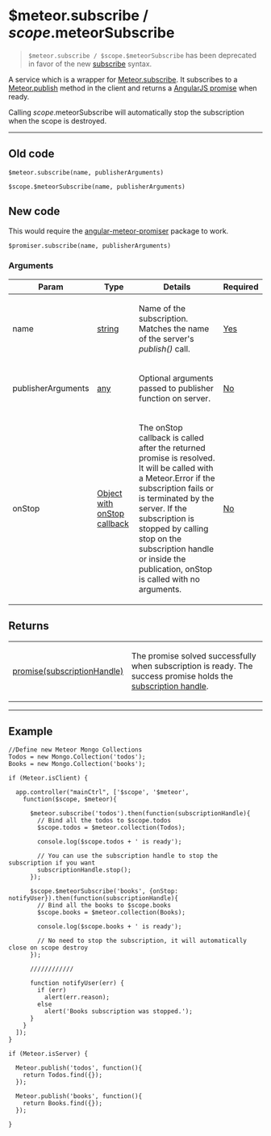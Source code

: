 # $meteor.subscribe   /    $scope.$meteorSubscribe

> `$meteor.subscribe / $scope.$meteorSubscribe` has been deprecated in favor of the new [subscribe](/api/1.3.1/subscribe) syntax.

A service which is a wrapper for [Meteor.subscribe](http://docs.meteor.com/#/full/meteor_subscribe).
It subscribes to a [Meteor.publish](http://docs.meteor.com/#/full/publishandsubscribe) method in the client and returns a [AngularJS promise](https://docs.angularjs.org/api/ng/service/$q) when ready.

Calling $scope.$meteorSubscribe will automatically stop the subscription when the scope is destroyed.

----

## Old code

    $meteor.subscribe(name, publisherArguments)

    $scope.$meteorSubscribe(name, publisherArguments)

## New code

This would require the [angular-meteor-promiser](https://github.com/jellyjs/angular-meteor-promiser) package to work.

    $promiser.subscribe(name, publisherArguments)


### Arguments

<table class="variables-matrix input-arguments">
<thead>
<tr>
  <th>Param</th>
  <th>Type</th>
  <th>Details</th>
  <th>Required</th>
</tr>
</thead>
<tbody>
<tr>
  <td>name</td>
  <td><a href="" class="label type-hint type-hint-string">string</a></td>
  <td><p>Name of the subscription. Matches the name of the server's <em>publish()</em> call.</p></td>
  <td><a href="" class="label type-hint type-hint-array">Yes</a></td>
</tr>
<tr>
  <td>publisherArguments</td>
  <td><a href="" class="label type-hint type-hint-object">any</a></td>
  <td><p>Optional arguments passed to publisher function on server.</p></td>
  <td><a href="" class="label type-hint type-hint-object">No</a></td>
</tr>
<tr>
  <td>onStop</td>
  <td><a href="" class="label type-hint type-hint-object">Object with onStop callback</a></td>
  <td><p>The onStop callback is called after the returned promise is resolved. It will be called with a Meteor.Error
    if the subscription fails or is terminated by the server. If the subscription is stopped by calling stop on the
    subscription handle or inside the publication, onStop is called with no arguments.</p></td>
  <td><a href="" class="label type-hint type-hint-object">No</a></td>
</tr>
</tbody>
</table>


## Returns

<table class="variables-matrix return-arguments">
<tbody><tr>
  <td><a href="" class="label type-hint type-hint-expression">promise(subscriptionHandle)</a></td>
  <td><p>The promise solved successfully when subscription is ready.
    The success promise holds the <a href="http://docs.meteor.com/#/full/meteor_subscribe">subscription handle</a>.</p></td>
</tr>
</tbody></table>

----

## Example


    //Define new Meteor Mongo Collections
    Todos = new Mongo.Collection('todos');
    Books = new Mongo.Collection('books');

    if (Meteor.isClient) {

      app.controller("mainCtrl", ['$scope', '$meteor',
        function($scope, $meteor){

          $meteor.subscribe('todos').then(function(subscriptionHandle){
            // Bind all the todos to $scope.todos
            $scope.todos = $meteor.collection(Todos);

            console.log($scope.todos + ' is ready');

            // You can use the subscription handle to stop the subscription if you want
            subscriptionHandle.stop();
          });

          $scope.$meteorSubscribe('books', {onStop: notifyUser}).then(function(subscriptionHandle){
            // Bind all the books to $scope.books
            $scope.books = $meteor.collection(Books);

            console.log($scope.books + ' is ready');

            // No need to stop the subscription, it will automatically close on scope destroy
          });

          ////////////

          function notifyUser(err) {
            if (err)
              alert(err.reason);
            else
              alert('Books subscription was stopped.');
          }
        }
      ]);
    }

    if (Meteor.isServer) {

      Meteor.publish('todos', function(){
        return Todos.find({});
      });

      Meteor.publish('books', function(){
        return Books.find({});
      });

    }
